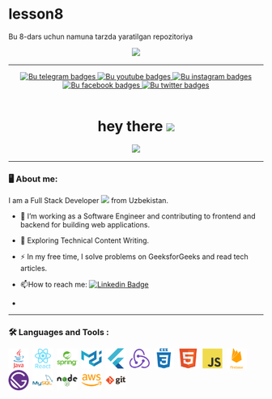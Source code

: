 # lesson8
Bu 8-dars uchun namuna tarzda yaratilgan repozitoriya 
<div id="header" align="center">
  <img src="https://i.giphy.com/media/v1.Y2lkPTc5MGI3NjExNnB6emE2OG9kdGpycDZmdnhzMDZpb3Y4ZmQ2b2ZtbDQ4MmkyczRrdSZlcD12MV9pbnRlcm5hbF9naWZfYnlfaWQmY3Q9Zw/VbnUQpnihPSIgIXuZv/giphy.gif" width="200" />
</div>
<hr>
<div id="badges" align="center">
  <a href="https://t.me/ungarov_d">
    <img src="https://img.shields.io/badge/telegram-blue?logo=telegram&logoColor=white" alt="Bu telegram badges">
  </a>
  <a href="https://youtube.com/@dilmurodungarov3710">
    <img src="https://img.shields.io/badge/youtube-white?logo=youtube&logoColor=red" alt="Bu youtube badges">
  </a>
  <a href="https://instagram.com/ungarovd1lmurod">
    <img src="https://img.shields.io/badge/instagram-red?logo=instagram&logoColor=white" alt="Bu instagram badges">
  </a>
  <a href="https://facebook.com/shohabbosdev">
    <img src="https://img.shields.io/badge/facebook-white?logo=facebook&logoColor=blue" alt="Bu facebook badges">
  </a>
  <a href="https://x.com/shohabbosdev">
    <img src="https://img.shields.io/badge/twitter-black?logo=x&logoColor=white" alt="Bu twitter badges"/>
  </a><br>
  <img src="https://komarev.com/ghpvc/?username=freedom-1&label=PROFILNI+KO'RISHLAR+SONI" alt=""/>
</div>

<h1 align="center">
  hey there
  <img src="https://media.giphy.com/media/hvRJCLFzcasrR4ia7z/giphy.gif" width="30px"/>
</h1>

<div align="center">
  <img src="https://i.giphy.com/media/v1.Y2lkPTc5MGI3NjExNnB0c3UzaWFxdHd3OXkybmI4YnU4bHdkY29yazR5MHB4cjN6dGdtMiZlcD12MV9pbnRlcm5hbF9naWZfYnlfaWQmY3Q9Zw/EeZ6mLsRRik8cgnh3D/giphy.gif" />
</div>

---


### 🖥 About me:

I am a Full Stack Developer <img src="https://media.giphy.com/media/WUlplcMpOCEmTGBtBW/giphy.gif" width="30"> from Uzbekistan.
- :telescope: I’m working as a Software Engineer and contributing to frontend and backend for building web applications.

- :seedling: Exploring Technical Content Writing.

- :zap: In my free time, I solve problems on GeeksforGeeks and read tech articles.

- :mailbox:How to reach me: [![Linkedin Badge](https://img.shields.io/badge/-kakbar-blue?style=flat&logo=Linkedin&logoColor=white)](https://linkedin.com/shohabbosdev)
- 
---

### :hammer_and_wrench: Languages and Tools :
<div>
  <img src="https://github.com/devicons/devicon/blob/master/icons/java/java-original-wordmark.svg" title="Java" alt="Java" width="40" height="40"/>&nbsp;
  <img src="https://github.com/devicons/devicon/blob/master/icons/react/react-original-wordmark.svg" title="React" alt="React" width="40" height="40"/>&nbsp;
  <img src="https://github.com/devicons/devicon/blob/master/icons/spring/spring-original-wordmark.svg" title="Spring" alt="Spring" width="40" height="40"/>&nbsp;
  <img src="https://github.com/devicons/devicon/blob/master/icons/materialui/materialui-original.svg" title="Material UI" alt="Material UI" width="40" height="40"/>&nbsp;
  <img src="https://github.com/devicons/devicon/blob/master/icons/flutter/flutter-original.svg" title="Flutter" alt="Flutter" width="40" height="40"/>&nbsp;
  <img src="https://github.com/devicons/devicon/blob/master/icons/redux/redux-original.svg" title="Redux" alt="Redux " width="40" height="40"/>&nbsp;
  <img src="https://github.com/devicons/devicon/blob/master/icons/css3/css3-plain-wordmark.svg"  title="CSS3" alt="CSS" width="40" height="40"/>&nbsp;
  <img src="https://github.com/devicons/devicon/blob/master/icons/html5/html5-original.svg" title="HTML5" alt="HTML" width="40" height="40"/>&nbsp;
  <img src="https://github.com/devicons/devicon/blob/master/icons/javascript/javascript-original.svg" title="JavaScript" alt="JavaScript" width="40" height="40"/>&nbsp;
  <img src="https://github.com/devicons/devicon/blob/master/icons/firebase/firebase-plain-wordmark.svg" title="Firebase" alt="Firebase" width="40" height="40"/>&nbsp;
  <img src="https://github.com/devicons/devicon/blob/master/icons/gatsby/gatsby-original.svg" title="Gatsby"  alt="Gatsby" width="40" height="40"/>&nbsp;
  <img src="https://github.com/devicons/devicon/blob/master/icons/mysql/mysql-original-wordmark.svg" title="MySQL"  alt="MySQL" width="40" height="40"/>&nbsp;
  <img src="https://github.com/devicons/devicon/blob/master/icons/nodejs/nodejs-original-wordmark.svg" title="NodeJS" alt="NodeJS" width="40" height="40"/>&nbsp;
  <img src="https://github.com/devicons/devicon/blob/master/icons/amazonwebservices/amazonwebservices-plain-wordmark.svg" title="AWS" alt="AWS" width="40" height="40"/>&nbsp;
  <img src="https://github.com/devicons/devicon/blob/master/icons/git/git-original-wordmark.svg" title="Git" **alt="Git" width="40" height="40"/>
</div>

